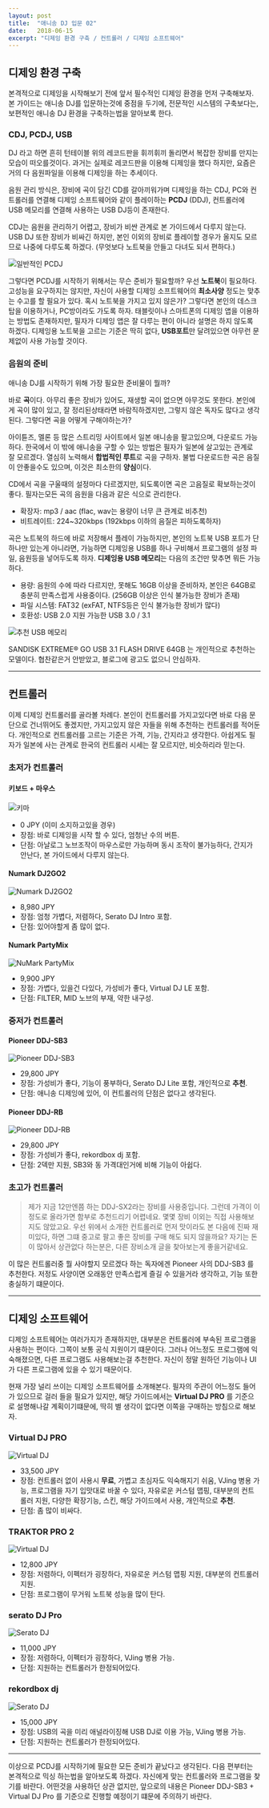 ```yaml
---
layout: post
title:  "애니송 DJ 입문 02"
date:   2018-06-15
excerpt: "디제잉 환경 구축 / 컨트롤러 / 디제잉 소프트웨어"
---
```


## 디제잉 환경 구축

본격적으로 디제잉을 시작해보기 전에 앞서 필수적인 디제잉 환경을 먼저 구축해보자.
본 가이드는 애니송 DJ를 입문하는것에 중점을 두기에, 전문적인 시스템의 구축보다는, 보편적인 애니송 DJ 환경을 구축하는법을 알아보록 한다.

### CDJ, PCDJ, USB

DJ 라고 하면 흔히 턴테이블 위의 레코드판을 휘끼휘끼 돌리면서 복잡한 장비를 만지는 모습이 떠오를것이다.
과거는 실제로 레코드판을 이용해 디제잉을 했다 하지만, 요즘은 거의 다 음원파일을 이용해 디제잉을 하는 추세이다.

음원 관리 방식은, 장비에 곡이 담긴 CD를 갈아끼워가며 디제잉을 하는 CDJ, PC와 컨트롤러를 연결해 디제잉 소프트웨어와 같이 플레이하는 **PCDJ** (DDJ), 컨트롤러에 USB 메모리를 연결해 사용하는 USB DJ등이 존재한다.

CDJ는 음원을 관리하기 어렵고, 장비가 비싼 관계로 본 가이드에서 다루지 않는다.
USB DJ 또한 장비가 비싸긴 하지만, 본인 이외의 장비로 플레이할 경우가 올지도 모르므로 나중에 다루도록 하겠다. (무엇보다 노트북을 안들고 다녀도 되서 편하다.)

![일반적인 PCDJ](https://medias.audiofanzine.com/images/normal/pioneer-ddj-ergo-k-634341.jpg)

그렇다면 PCDJ를 시작하기 위해서는 무슨 준비가 필요할까?
우선 **노트북**이 필요하다. 고성능을 요구하지는 않지만, 자신이 사용할 디제잉 소프트웨어의 **최소사양** 정도는 맞추는 수고를 할 필요가 있다. 혹시 노트북을 가지고 있지 않은가? 그렇다면 본인의 데스크탑을 이용하거나, PC방이라도 가도록 하자.
태블릿이나 스마트폰의 디제잉 앱을 이용하는 방법도 존재하지만, 필자가 디제잉 앱은 잘 다루는 편이 아니라 설명은 하지 않도록 하겠다.
디제잉용 노트북을 고르는 기준은 딱히 없다, **USB포트**만 달려있으면 아무런 문제없이 사용 가능할 것이다.

### 음원의 준비

애니송 DJ를 시작하기 위해 가장 필요한 준비물이 뭘까?

바로 **곡**이다. 아무리 좋은 장비가 있어도, 재생할 곡이 없으면 아무것도 못한다.
본인에게 곡이 많이 있고, 잘 정리된상태라면 바람직하겠지만, 그렇지 않은 독자도 많다고 생각된다. 그렇다면 곡을 어떻게 구해야하는가?

아이튠즈, 멜론 등 많은 스트리밍 사이트에서 일본 애니송을 팔고있으며, 다운로드 가능하다. 한국에서 이 밖에 애니송을 구할 수 있는 방법은 필자가 일본에 살고있는 관계로 잘 모르겠다. 열심히 노력해서 **합법적인 루트**로 곡을 구하자. 불법 다운로드한 곡은 음질이 안좋을수도 있으며, 이것은 최소한의 **양심**이다.

CD에서 곡을 구울때의 설정마다 다르겠지만, 되도록이면 곡은 고음질로 확보하는것이 좋다.
필자는모든 곡의 음원을 다음과 같은 식으로 관리한다.

- 확장자: mp3 / aac (flac, wav는 용량이 너무 큰 관계로 비추천)
- 비트레이트: 224~320kbps (192kbps 이하의 음질은 피하도록하자)

곡은 노트북의 하드에 바로 저장해서 플레이 가능하지만, 본인의 노트북 USB 포트가 단 하나만 있는게 아니라면, 가능하면 디제잉용 USB를 하나 구비해서 프로그램의 설정 파일, 음원등을 넣어두도록 하자. **디제잉용 USB 메모리**는 다음의 조건만 맞추면 뭐든 가능하다.

- 용량: 음원의 수에 따라 다르지만, 못해도 16GB 이상을 준비하자, 본인은 64GB로 충분히 만족스럽게 사용중이다. (256GB 이상은 인식 불가능한 장비가 존재)
- 파일 시스템: FAT32 (exFAT, NTFS등은 인식 불가능한 장비가 많다)
- 호환성: USB 2.0 지원 가능한 USB 3.0 / 3.1

![추천 USB 메모리](https://www.sandisk.com/content/dam/sandisk-main/en_us/assets/product/retail/Extreme_CZ800_Right_Open.png)

SANDISK EXTREME® GO USB 3.1 FLASH DRIVE 64GB 는 개인적으로 추천하는 모델이다. 협찬같은거 안받았고, 블로그에 광고도 없으니 안심하자.

---

## 컨트롤러

이제 디제잉 컨트롤러를 골라볼 차례다. 본인이 컨트롤러를 가지고있다면 바로 다음 문단으로 건너뛰어도 좋겠지만, 가지고있지 않은 자들을 위해 추천하는 컨트롤러를 적어둔다. 개인적으로 컨트롤러를 고르는 기준은 가격, 기능, 간지라고 생각한다.
아쉽게도 필자가 일본에 사는 관계로 한국의 컨트롤러 시세는 잘 모르지만, 비슷하리라 믿는다.

### 초저가 컨트롤러

#### 키보드 + 마우스

![키마](https://images-na.ssl-images-amazon.com/images/I/81Io15QIlML._SL1500_.jpg)

- 0 JPY (이미 소지하고있을 경우)
- 장점: 바로 디제잉을 시작 할 수 있다, 엄청난 수의 버튼.
- 단점: 아날로그 노브조작이 마우스로만 가능하며 동시 조작이 불가능하다, 간지가 안난다, 본 가이드에서 다루지 않는다.

#### Numark DJ2GO2

![Numark DJ2GO2](https://images-na.ssl-images-amazon.com/images/I/81yef%2BzMrsL._SL1500_.jpg)

- 8,980 JPY
- 장점: 엄청 가볍다, 저렴하다, Serato DJ Intro 포함.
- 단점: 있어야할게 좀 많이 없다.

#### Numark PartyMix

![NuMark PartyMix](https://www.numark.com/images/sized/images/product_large/PartyMix_front_3000x1875_web-624x390.jpg)

- 9,900 JPY
- 장점: 가볍다, 있을건 다있다, 가성비가 좋다, Virtual DJ LE 포함.
- 단점: FILTER, MID 노브의 부재, 약한 내구성.

### 중저가 컨트롤러

#### Pioneer DDJ-SB3

![Pioneer DDJ-SB3](https://pdj-ecom-cdn.azureedge.net/-/media/pioneerdj/images/products/controller/ddj-sb3/ddj-sb3-angle.jpg)

- 29,800 JPY
- 장점: 가성비가 좋다, 기능이 풍부하다, Serato DJ Lite 포함, 개인적으로 **추천**.
- 단점: 애니송 디제잉에 있어, 이 컨트롤러의 단점은 없다고 생각된다.

#### Pioneer DDJ-RB

![Pioneer DDJ-RB](https://pdj-ecom-cdn.azureedge.net/-/media/pioneerdj/images/products/controller/ddj-rb/black/ddj-rb-angle.jpg)

- 29,800 JPY
- 장점: 가성비가 좋다, rekordbox dj 포함.
- 단점: 2덱만 지원, SB3와 동 가격대인거에 비해 기능이 아쉽다.

### 초고가 컨트롤러

> 제가 지금 12만엔쯤 하는 DDJ-SX2라는 장비를 사용중입니다. 그런데 가격이 이정도로 올라가면 함부로 추천드리기 어렵네요. 몇몇 장비 이외는 직접 사용해보지도 않았고요. 우선 위에서 소개한 컨트롤러로 먼저 맛이라도 본 다음에 진짜 재미있다, 하면 그떄 중고로 팔고 좋은 장비를 구매 해도 되지 않을까요? 자기는 돈이 많아서 상관없다 하는분은, 다른 장비소개 글을 찾아보는게 좋을거같네요.

이 많은 컨트롤러중 뭘 사야할지 모르겠다 하는 독자에겐 Pioneer 사의 DDJ-SB3 를 추천한다. 저정도 사양이면 오래동안 만족스럽게 즐길 수 있을거라 생각하고, 기능 또한 충실하기 떄문이다.

---

## 디제잉 소프트웨어

디제잉 소프트웨어는 여러가지가 존재하지만, 대부분은 컨트롤러에 부속된 프로그램을 사용하는 편이다. 그쪽이 보통 공식 지원이기 떄문이다. 그러나 어느정도 프로그램에 익숙해졌으면, 다른 프로그램도 사용해보는걸 추천한다. 자신이 정말 원하던 기능이나 UI가 다른 프로그램에 있을 수 있기 때문이다.

현재 가장 널리 쓰이는 디제잉 소프트웨어를 소개해본다. 필자의 주관이 어느정도 들어가 있으므로 걸러 들을 필요가 있지만, 해당 가이드에서는 **Virtual DJ PRO** 를 기준으로 설명해나갈 계획이기떄문에, 딱히 별 생각이 없다면 이쪽을 구매하는 방침으로 해보자.

### Virtual DJ PRO

![Virtual DJ](https://www.virtualdj.com/images/v82.gif)

- 33,500 JPY
- 장점: 컨트롤러 없이 사용시 **무료**, 가볍고 초심자도 익숙해지기 쉬움, VJing 병용 가능, 프로그램을 자기 입맛대로 바꿀 수 있다, 자유로운 커스텀 맵핑, 대부분의 컨트롤러 지원, 다양한 확장기능, 스킨, 해당 가이드에서 사용, 개인적으로 **추천**.
- 단점: 좀 많이 비싸다.

### TRAKTOR PRO 2

![Virtual DJ](https://www.native-instruments.com/typo3temp/pics/img-ce-intro_paragraph_facelift_traktor-le-2-00ef7a90c62137c90005ece98145f16c-d.jpg)

- 12,800 JPY
- 장점: 저렴하다, 이펙터가 굉장하다, 자유로운 커스텀 맵핑 지원, 대부분의 컨트롤러 지원.
- 단점: 프로그램이 무거워 노트북 성능을 많이 탄다.

### serato DJ Pro

![Serato DJ](https://u.cdn.sera.to/content/images/62/27162/27162.jpeg)

- 11,000 JPY
- 장점: 저렴하다, 이펙터가 굉장하다, VJing 병용 가능.
- 단점: 지원하는 컨트롤러가 한정되어있다.

### rekordbox dj

![Serato DJ](https://rekordbox.com/assets/img/function/func_dj_4_img3.png)

- 15,000 JPY
- 장점: USB의 곡을 미리 애널라이징해 USB DJ로 이용 가능, VJing 병용 가능.
- 단점: 지원하는 컨트롤러가 한정되어있다.

---

이상으로 PCDJ를 시작하기에 필요한 모든 준비가 끝났다고 생각된다. 다음 편부터는 본격적으로 믹싱 하는법을 알아보도록 하겠다.
자신에게 맞는 컨트롤러와 프로그램을 찾기를 바란다. 어떤것을 사용하던 상관 없지만, 앞으로의 내용은 Pioneer DDJ-SB3 + Virtual DJ Pro 를 기준으로 진행할 예정이기 떄문에 주의하기 바란다.
